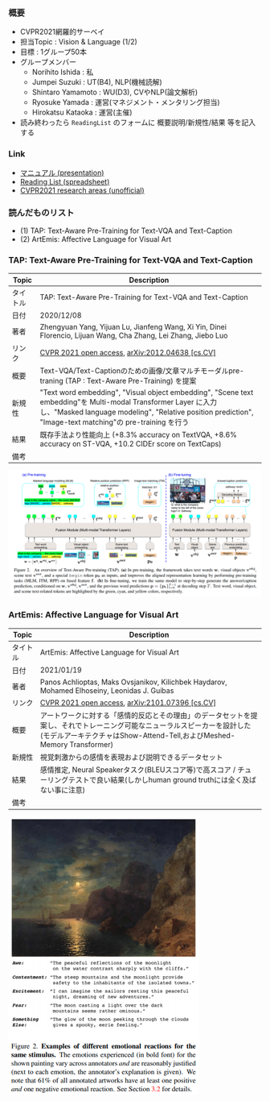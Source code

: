 ### 概要
- CVPR2021網羅的サーベイ
- 担当Topic : Vision & Language (1/2)
- 目標 : 1グループ50本
- グループメンバー
    - Norihito Ishida : 私
    - Jumpei Suzuki : UT(B4), NLP(機械読解)
    - Shintaro Yamamoto : WU(D3), CVやNLP(論文解析)
    - Ryosuke Yamada : 運営(マネジメント・メンタリング担当)
    - Hirokatsu Kataoka : 運営(主催)
- 読み終わったら `ReadingList` のフォームに 概要説明/新規性/結果 等を記入する

### Link
- [マニュアル (presentation)](https://docs.google.com/presentation/d/1ntOxWxFyZow69ibtuZMx-omdpvI2Y-GilkcQveEoA6M/edit?usp=sharing)
- [Reading List (spreadsheet)](https://docs.google.com/spreadsheets/d/1ZeR6bRU_HMSaHczQ6D1NW9Tls4oIjQmxXOmZjZWn5DA/edit?usp=sharing)
- [CVPR2021 research areas (unofficial)](https://public.tableau.com/views/CVPR2021/Dashboard1?:language=en-US&:display_count=n&:origin=viz_share_link:showVizHome=no)

### 読んだものリスト
- (1) TAP: Text-Aware Pre-Training for Text-VQA and Text-Caption
- (2) ArtEmis: Affective Language for Visual Art

### TAP: Text-Aware Pre-Training for Text-VQA and Text-Caption
|Topic|Description|
|---|---|
|タイトル|TAP: Text-Aware Pre-Training for Text-VQA and Text-Caption|
|日付|2020/12/08|
|著者|Zhengyuan Yang, Yijuan Lu, Jianfeng Wang, Xi Yin, Dinei Florencio, Lijuan Wang, Cha Zhang, Lei Zhang, Jiebo Luo|
|リンク|[CVPR 2021 open access](https://openaccess.thecvf.com/content/CVPR2021/html/Yang_TAP_Text-Aware_Pre-Training_for_Text-VQA_and_Text-Caption_CVPR_2021_paper.html), [arXiv:2012.04638 [cs.CV]](https://arxiv.org/abs/2012.04638)|
|概要|Text-VQA/Text-Captionのための画像/文章マルチモーダルpre-traning (TAP : Text-Aware Pre-Training) を提案|
|新規性|"Text word embedding", "Visual object embedding", "Scene text embedding"を Multi-modal Transformer Layer に入力し、"Masked language modeling", "Relative position prediction", "Image-text matching"の pre-training を行う|
|結果|既存手法より性能向上 (+8.3% accuracy on TextVQA, +8.6% accuracy on ST-VQA, +10.2 CIDEr score on TextCaps)|
|備考||

![TAP](./img/001_TAP.png)


### ArtEmis: Affective Language for Visual Art
|Topic|Description|
|---|---|
|タイトル|ArtEmis: Affective Language for Visual Art|
|日付|2021/01/19|
|著者|Panos Achlioptas, Maks Ovsjanikov, Kilichbek Haydarov, Mohamed Elhoseiny, Leonidas J. Guibas|
|リンク|[CVPR 2021 open access](https://openaccess.thecvf.com/content/CVPR2021/html/Achlioptas_ArtEmis_Affective_Language_for_Visual_Art_CVPR_2021_paper.html), [	arXiv:2101.07396 [cs.CV]](https://arxiv.org/abs/2101.07396)|
|概要|アートワークに対する「感情的反応とその理由」のデータセットを提案し、それでトレーニング可能なニューラルスピーカーを設計した(モデルアーキテクチャはShow-Attend-Tell,およびMeshed-Memory Transformer)|
|新規性|視覚刺激からの感情を表現および説明できるデータセット|
|結果|感情推定, Neural Speakerタスク(BLEUスコア等)で高スコア / チューリングテストで良い結果(しかしhuman ground truthには全く及ばない事に注意)|
|備考||

![ArtEmis](./img/002_ArtEmis.png)